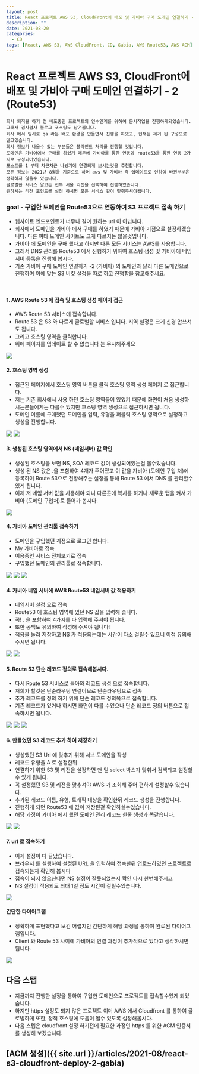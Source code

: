 ```yaml
---
layout: post
title: React 프로젝트 AWS S3, CloudFront에 배포 및 가비아 구매 도메인 연결하기 - 2 (Route53)
description: ""
date: 2021-08-20
categories:
  - CD
tags: [React, AWS S3, AWS CloudFront, CD, Gabia, AWS Route53, AWS ACM]
---
```


# React 프로젝트 AWS S3, CloudFront에 배포 및 가비아 구매 도메인 연결하기 - 2 (Route53)

```text
회사 퇴직을 하기 전 배포중인 프로젝트의 인수인계를 위하여 문서작업을 진행하게되었습니다.
그래서 겸사겸사 블로그 포스팅도 남겨봅니다.
회사 에서 임시로 qa 라는 배포 환경을 만들면서 진행을 하였고, 현재는 제거 된 구성으로 알고있습니다.
회사 정보가 나올수 있는 부분들은 블라인드 처리를 진행할 것입니다.
도메인은 가비아에서 구매를 하셨기 때문에 가비아를 통한 연동과 route53을 통한 연동 2가지로 구성되어있습니다.
포스트를 1 부터 차근차근 나눴기에 연결되게 보시는것을 추천합니다.
모든 정보는 2021년 8월을 기준으로 하며 aws 및 가비아 측 업데이트로 인하여 바뀐부분은 정확하지 않을수 있습니다.
글로벌한 서비스 말고는 전부 서울 리전을 선택하여 진행하였습니다. 
원하시는 리전 포인트를 설정 하시면 모든 서비스 같이 맞춰주셔야됩니다.
```


### goal - 구입한 도메인을 Route53으로 연동하여 S3 프로젝트 접속 하기

- 웹사이트 엔드포인트가 너무나 길며 원하는 url 이 아닙니다.
- 회사에서 도메인을 가비아 에서 구매를 하였기 때문에 가비아 기점으로 설정하겠습니다. 다른 여타 도메인 사이트도 크게 다르지는 않을것입니다.
- 가비아 에 도메인을 구매 했다고 하지만 다른 모든 서비스는 AWS를 사용합니다.
- 그래서 DNS 관리를 Route53 에서 진행하기 위하여 호스팅 생성 및 가비아에 네임서버 등록을 진행해 봅시다.
- 기존 가비아 구매 도메인 연결하기 -2 (가비아) 의 도메인과 달리 다른 도메인으로 진행하며 이에 맞는 S3 버킷 설정을 따로 하고 진행함을 참고해주세요.
<br>

#### 1. AWS Route 53 에 접속 및 호스팅 생성 페이지 접근

- AWS Route 53 서비스에 접속합니다.
- Route 53 은 S3 와 다르게 글로벌할 서비스 입니다. 지역 설정은 크게 신경 안쓰셔도 됩니다.
- 그리고 호스팅 영역을 클릭합니다.
- 위에 페이지를 업데이트 할 수 없습니다 는 무시해주세요

<img src="{{ site.url }}/assets/image/2021-08-20-react-s3-cloudfront-deploy-2-route53/image1.png" class="col-12" />
<br>

#### 2. 호스팅 영역 생성

- 접근된 페이지에서 호스팅 영역 버튼을 클릭 호스팅 영역 생성 페이지 로 접근합니다.
- 저는 기존 회사에서 사용 하던 호스팅 영역들이 있었기 때문에 화면이 처음 생성하시는분들에게는 다를수 있지만 호스팅 영역 생성으로 접근하시면 됩니다.
- 도메인 이름에 구매했던 도메인을 입력, 유형을 퍼블릭 호스팅 영역으로 설정하고 생성을 진행합니다.

<img src="{{ site.url }}/assets/image/2021-08-20-react-s3-cloudfront-deploy-2-route53/image2.png" class="col-12" />
<img src="{{ site.url }}/assets/image/2021-08-20-react-s3-cloudfront-deploy-2-route53/image3.png" class="col-12" />
<br>

#### 3. 생성된 호스팅 영역에서 NS (네임서버) 값 확인

- 생성된 호스팅을 보면 NS, SOA 레코드 값이 생성되어있는걸 볼수있습니다.
- 생성 된 NS 값은 .을 포함하여 4개가 주어졌고 이 값을 가비아 (도메인 구입 처)에 등록하여 Route 53으로 전황해주는 설정을 통해 Route 53 에서 DNS 를 관리할수있게 됩니다.
- 이제 저 네임 서버 값을 사용해야 되니 다른곳에 복사를 하거나 새로운 탭을 켜서 가비아 (도메인 구입처)로 들어가 봅시다.

<img src="{{ site.url }}/assets/image/2021-08-20-react-s3-cloudfront-deploy-2-route53/image4.png" class="col-12" />
<br>


#### 4. 가비아 도메인 관리툴 접속하기

- 도메인을 구입했던 계정으로 로그인 합니다.
- My 가비아로 접속
- 이용중인 서비스 전체보기로 접속
- 구입했던 도메인의 관리툴로 접속합니다.

<img src="{{ site.url }}/assets/image/2021-08-20-react-s3-cloudfront-deploy-2-route53/image5.png" class="col-12" />

<img src="{{ site.url }}/assets/image/2021-08-20-react-s3-cloudfront-deploy-2-route53/image6.png" class="col-12" />

<img src="{{ site.url }}/assets/image/2021-08-20-react-s3-cloudfront-deploy-2-route53/image7.png" class="col-12" />
<br>


#### 4. 가비아 네임 서버에 AWS Route53 네임서버 값 적용하기

- 네임서버 설정 으로 접속
- Route53 에 호스팅 영역에 있던 NS 값을 입력해 줍니다.
- 꼭! . 을 포함하여 4가지를 다 입력해 주셔야 됩니다.
- 또한 공백도 유의하여 작성해 주셔야 됩니다!
- 적용을 눌러 저장하고 NS 가 적용되는데는 시간이 다소 걸릴수 있으니 이점 유의해 주시면 됩니다.

<img src="{{ site.url }}/assets/image/2021-08-20-react-s3-cloudfront-deploy-2-route53/image8.png" class="col-12" />

<img src="{{ site.url }}/assets/image/2021-08-20-react-s3-cloudfront-deploy-2-route53/image9.png" class="col-12" />
<br>


#### 5. Route 53 단순 레코드 정의로 접속해봅시다.

- 다시 Route 53 서비스로 돌아와 레코드 생성 으로 접속합니다.
- 저희가 할것은 단순라우팅 연결이므로 단순라우팅으로 접속
- 추가 레코드를 정의 하기 위해 단순 레코드 정의쪽으로 접속합니다.
- 기존 레코드가 있거나 하시면 화면이 다를 수있으나 단순 레코드 정의 버튼으로 접속하시면 됩니다.

<img src="{{ site.url }}/assets/image/2021-08-20-react-s3-cloudfront-deploy-2-route53/image10.png" class="col-12" />

<img src="{{ site.url }}/assets/image/2021-08-20-react-s3-cloudfront-deploy-2-route53/image11.png" class="col-12" />

<img src="{{ site.url }}/assets/image/2021-08-20-react-s3-cloudfront-deploy-2-route53/image12.png" class="col-12" />
<br>


#### 6. 만들었던 S3 레코드 추가 하여 저장하기

- 생성했던 S3 Url 에 맞추기 위해 서브 도메인을 작성
- 레코드 유형을 A 로 설정한뒤
- 연결하기 위한 S3 및 리전을 설정하면 맨 밑 select 박스가 맞춰서 검색되고 설정할수 있게 됩니다.
- 꼭 설정했던 S3 및 리전을 맞추셔야 AWS 가 조회해 주어 편하게 설정할수 있습니다.
- 추가된 레코드 이름, 유형, 트래픽 대상을 확인한뒤 레코드 생성을 진행합니다.
- 진행하게 되면 Route53 에 값이 저장된걸 확인하실수있습니다.
- 해당 과정이 가비아 에서 했던 도메인 관리 레코드 한줄 생성과 똑같습니다.

<img src="{{ site.url }}/assets/image/2021-08-20-react-s3-cloudfront-deploy-2-route53/image13.png" class="col-12" />

<img src="{{ site.url }}/assets/image/2021-08-20-react-s3-cloudfront-deploy-2-route53/image14.png" class="col-12" />
<br>


#### 7. url 로 접속하기

- 이제 설정이 다 끝났습니다.
- 브라우저 를 실행하여 설정된 URL 을 입력하여 접속한뒤 업로드하였던 프로젝트로 접속되는지 확인해 봅시다
- 접속이 되지 않으신다면 NS 설정이 잘못되었는지 확인 다시 한번해주시고
- NS 설정이 적용되도 최대 1일 정도 시간이 걸릴수있습니다.

<img src="{{ site.url }}/assets/image/2021-08-20-react-s3-cloudfront-deploy-2-route53/image15.png" class="col-12" />
<br>


#### 간단한 다이어그램

- 정확하게 표현했다고 보긴 어렵지만 간단하게 해당 과정을 통하여 완료된 다이어그램입니다.
- Client 와 Route 53 사이에 가비아의 연결 과정이 추가적으로 있다고 생각하시면 됩니다.

<img src="{{ site.url }}/assets/image/2021-08-20-react-s3-cloudfront-deploy-2-route53/image16.png" class="col-12" />
<br>


## 다음 스탭

- 지금까지 진행한 설정을 통하여 구입한 도메인으로 프로젝트를 접속할수있게 되었습니다.
- 하지만 https 설정도 되지 않은 프로젝트 이며 AWS 에서 Cloudfront 를 통하여 글로벌하게 또한, 정적 호스팅에 도움이 될수 있도록 설정해봅시다.
- 다음 스텝은 cloudfront 설정 하기전에 필요한 과정인 https 를 위한 ACM 인증서를 생성해 보겠습니다.

## [ACM 생성]({{ site.url }}/articles/2021-08/react-s3-cloudfront-deploy-2-gabia)
